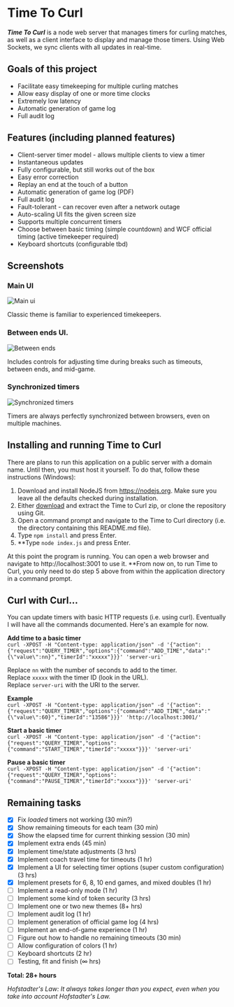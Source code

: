 # Time To Curl
***Time To Curl*** is a node web server that manages timers for curling matches, as well as a client interface to display and manage those timers. Using Web Sockets, we sync clients with all updates in real-time.

## Goals of this project
- Facilitate easy timekeeping for multiple curling matches
- Allow easy display of one or more time clocks
- Extremely low latency
- Automatic generation of game log
- Full audit log

## Features (including planned features)
- Client-server timer model - allows multiple clients to view a timer
- Instantaneous updates
- Fully configurable, but still works out of the box
- Easy error correction
- Replay an end at the touch of a button
- Automatic generation of game log (PDF)
- Full audit log
- Fault-tolerant - can recover even after a network outage
- Auto-scaling UI fits the given screen size
- Supports multiple concurrent timers
- Choose between basic timing (simple countdown) and WCF official timing (active timekeeper required)
- Keyboard shortcuts (configurable tbd)

## Screenshots

### Main UI
![Main ui](assets/main-ui.png)

Classic theme is familiar to experienced timekeepers.

### Between ends UI.
![Between ends](assets/between-end-time-ui.png)

Includes controls for adjusting time during breaks such as timeouts, between ends, and mid-game.

### Synchronized timers
![Synchronized timers](assets/synchronized-ui.png)

Timers are always perfectly synchronized between browsers, even on multiple machines.

## Installing and running Time to Curl
There are plans to run this application on a public server with a domain name. Until then, you must host it yourself. To do that, follow these instructions (Windows):

1. Download and install NodeJS from https://nodejs.org. Make sure you leave all the defaults checked during installation.
2. Either [download](https://github.com/trianglecurling/timetocurl/archive/master.zip) and extract the Time to Curl zip, or clone the repository using Git.
3. Open a command prompt and navigate to the Time to Curl directory (i.e. the directory containing this README.md file).
4. Type `npm install` and press Enter.
5. **Type `node index.js` and press Enter.

At this point the program is running. You can open a web browser and navigate to http://localhost:3001 to use it. **From now on, to run Time to Curl, you only need to do step 5 above from within the application directory in a command prompt.

## Curl with Curl...
You can update timers with basic HTTP requests (i.e. using curl). Eventually I will have all the commands documented. Here's an example for now.

**Add time to a basic timer**  
`curl -XPOST -H "Content-type: application/json" -d '{"action": {"request":"QUERY_TIMER","options":{"command":"ADD_TIME","data":"{\"value\":nn}","timerId":"xxxxx"}}}' 'server-uri'`

Replace `nn` with the number of seconds to add to the timer.  
Replace `xxxxx` with the timer ID (look in the URL).  
Replace `server-uri` with the URI to the server.

**Example**  
`curl -XPOST -H "Content-type: application/json" -d '{"action": {"request":"QUERY_TIMER","options":{"command":"ADD_TIME","data":"{\"value\":60}","timerId":"13586"}}}' 'http://localhost:3001/'`

**Start a basic timer**  
`curl -XPOST -H "Content-type: application/json" -d '{"action": {"request":"QUERY_TIMER","options":{"command":"START_TIMER","timerId":"xxxxx"}}}' 'server-uri'`

**Pause a basic timer**  
`curl -XPOST -H "Content-type: application/json" -d '{"action": {"request":"QUERY_TIMER","options":{"command":"PAUSE_TIMER","timerId":"xxxxx"}}}' 'server-uri'`

## Remaining tasks
- [x] Fix *loaded* timers not working (30 min?)
- [x] Show remaining timeouts for each team (30 min)
- [x] Show the elapsed time for current thinking session (30 min)
- [x] Implement extra ends (45 min)
- [x] Implement time/state adjustments (3 hrs)
- [x] Implement coach travel time for timeouts (1 hr)
- [x] Implement a UI for selecting timer options (super custom configuration) (3 hrs)
- [x] Implement presets for 6, 8, 10 end games, and mixed doubles (1 hr)
- [ ] Implement a read-only mode (1 hr)
- [ ] Implement some kind of token security (3 hrs)
- [ ] Implement one or two new themes (8+ hrs)
- [ ] Implement audit log (1 hr)
- [ ] Implement generation of official game log (4 hrs)
- [ ] Implement an end-of-game experience (1 hr)
- [ ] Figure out how to handle no remaining timeouts (30 min)
- [ ] Allow configuration of colors (1 hr)
- [ ] Keyboard shortcuts (2 hr)
- [ ] Testing, fit and finish (∞ hrs)

**Total: 28+ hours**

*Hofstadter's Law: It always takes longer than you expect, even when you take into account Hofstadter's Law.*
